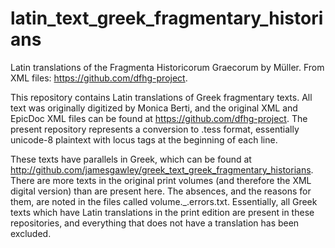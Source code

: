 # latin_text_greek_fragmentary_historians
Latin translations of the Fragmenta Historicorum Graecorum by Müller. From XML files: https://github.com/dfhg-project.

This repository contains Latin translations of Greek fragmentary texts. All text was originally digitized by Monica Berti, and the original XML and EpicDoc XML files can be found at https://github.com/dfhg-project. The present repository represents a conversion to .tess format, essentially unicode-8 plaintext with locus tags at the beginning of each line.

These texts have parallels in Greek, which can be found at http://github.com/jamesgawley/greek_text_greek_fragmentary_historians. There are more texts in the original print volumes (and therefore the XML digital version) than are present here. The absences, and the reasons for them, are noted in the files called volume._.errors.txt. Essentially, all Greek texts which have Latin translations in the print edition are present in these repositories, and everything that does not have a translation has been excluded.